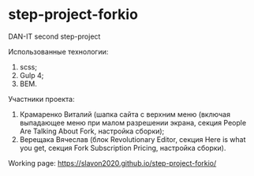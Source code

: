 # step-project-forkio
DAN-IT second step-project

Использованные технологии:
1. scss;
2. Gulp 4;
3. BEM.

Участники проекта:
1. Крамаренко Виталий (шапка сайта с верхним меню (включая выпадающее меню при малом разрешении экрана, секция People Are Talking About Fork, настройка сборки);
2. Верещака Вячеслав (блок Revolutionary Editor, секция Here is what you get, секция Fork Subscription Pricing, настройка сборки).

Working page: https://slavon2020.github.io/step-project-forkio/

